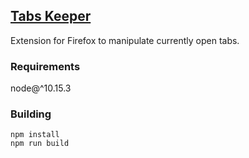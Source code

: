 ## [Tabs Keeper](https://addons.mozilla.org/en-US/firefox/addon/tabs-keeper/)

Extension for Firefox to manipulate currently open tabs.

### Requirements
node@^10.15.3

### Building

```
npm install
npm run build
```
